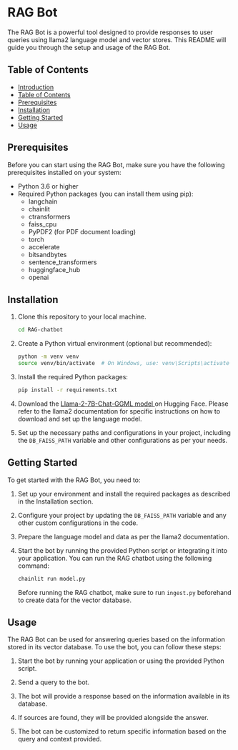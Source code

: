 # RAG Bot

The RAG Bot is a powerful tool designed to provide responses to user queries using llama2 language model and vector stores. This README will guide you through the setup and usage of the RAG Bot.

## Table of Contents

- [Introduction](#rag-bot)
- [Table of Contents](#table-of-contents)
- [Prerequisites](#prerequisites)
- [Installation](#installation)
- [Getting Started](#getting-started)
- [Usage](#usage)


## Prerequisites

Before you can start using the RAG Bot, make sure you have the following prerequisites installed on your system:

- Python 3.6 or higher
- Required Python packages (you can install them using pip):
    - langchain
    - chainlit
    - ctransformers
    - faiss_cpu
    - PyPDF2 (for PDF document loading)
    - torch
    - accelerate
    - bitsandbytes
    - sentence_transformers
    - huggingface_hub
    - openai

## Installation

1. Clone this repository to your local machine.

    ```bash
    cd RAG-chatbot
    ```

2. Create a Python virtual environment (optional but recommended):

    ```bash
    python -m venv venv
    source venv/bin/activate  # On Windows, use: venv\Scripts\activate
    ```

3. Install the required Python packages:

    ```bash
    pip install -r requirements.txt
    ```

4. Download the [Llama-2-7B-Chat-GGML model ](https://huggingface.co/TheBloke/Llama-2-7B-Chat-GGML/blob/main/llama-2-7b-chat.ggmlv3.q8_0.bin) on Hugging Face. Please refer to the llama2 documentation for specific instructions on how to download and set up the language model.


5. Set up the necessary paths and configurations in your project, including the `DB_FAISS_PATH` variable and other configurations as per your needs.

## Getting Started

To get started with the RAG Bot, you need to:

1. Set up your environment and install the required packages as described in the Installation section.

2. Configure your project by updating the `DB_FAISS_PATH` variable and any other custom configurations in the code.

3. Prepare the language model and data as per the llama2 documentation.

4. Start the bot by running the provided Python script or integrating it into your application. You can run the RAG chatbot using the following command:
    ```bash
    chainlit run model.py
    ```
   Before running the RAG chatbot, make sure to run `ingest.py` beforehand to create data for the vector database.

## Usage

The RAG Bot can be used for answering queries based on the information stored in its vector database. To use the bot, you can follow these steps:

1. Start the bot by running your application or using the provided Python script.

2. Send a query to the bot.

3. The bot will provide a response based on the information available in its database.

4. If sources are found, they will be provided alongside the answer.

5. The bot can be customized to return specific information based on the query and context provided.


